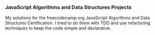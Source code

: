 ### JavaScript Algorithms and Data Structures Projects

My solutions for the freecodecamp.org JavaScript 
Algorithms and Data Structures Certification.
I tried to do them with TDD and use refactoring 
techniques to keep the code simple and declarative.
